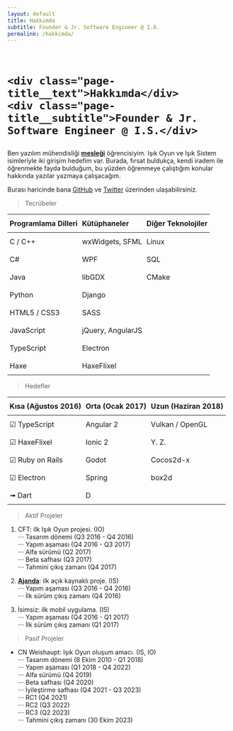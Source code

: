 ```yaml
---
layout: default
title: Hakkımda
subtitle: Founder & Jr. Software Engineer @ I.O.
permalink: /hakkimda/
---
```


<style type="text/css">
.tg  {border-collapse:collapse;border-spacing:0;width:100%;}
.tg td{padding:10px 5px;word-break:normal;}
.tg th{padding:10px 5px;word-break:normal;text-align:left;border-bottom:1px solid;}
</style>

<br/>
<h1 class="page-title">

    <div class="page-title__text">Hakkımda</div>
    <div class="page-title__subtitle">Founder & Jr. Software Engineer @ I.S.</div>

</h1>

Ben yazılım mühendisliği <b><u>mesleği</u></b> öğrencisiyim.
Işık Oyun ve Işık Sistem isimleriyle iki girişim hedefim var.
Burada, fırsat buldukça, kendi iradem ile öğrenmekte fayda bulduğum, bu yüzden öğrenmeye çalıştığım konular hakkında yazılar yazmaya çalışacağım.  

Burası haricinde bana [GitHub][GitHub] ve [Twitter][Twitter] üzerinden ulaşabilirsiniz.  

> Tecrübeler

<table class="tg">
  <tr>
    <th>Programlama Dilleri<br></th>
    <th>Kütüphaneler<br></th>
    <th>Diğer Teknolojiler<br></th>
  </tr>

  <tr>
    <td>C / C++</td>
    <td>wxWidgets, SFML</td>
    <td>Linux</td>
  </tr>

  <tr>
    <td>C#</td>
    <td>WPF</td>
    <td>SQL</td>
  </tr>

  <tr>
    <td>Java</td>
    <td>libGDX</td>
    <td>CMake</td>
  </tr>

  <tr>
    <td>Python</td>
    <td>Django</td>
  </tr>
  
  <tr>
    <td>HTML5 / CSS3</td>
    <td>SASS</td>
  </tr>

  <tr>
    <td>JavaScript</td>
    <td>jQuery, AngularJS</td>
  </tr>

  <tr>
    <td>TypeScript</td>
    <td>Electron</td>
  </tr>

  <tr>
    <td>Haxe</td>
    <td>HaxeFlixel</td>
  </tr>
</table>

> Hedefler

<table class="tg">
  <tr>
    <th>Kısa (Ağustos 2016)<br></th>
    <th>Orta (Ocak 2017)<br></th>
    <th>Uzun (Haziran 2018)<br></th>
  </tr>
  <tr>
    <td>☑ TypeScript</td>
    <td>Angular 2</td>
    <td>Vulkan / OpenGL</td>
  </tr>
  <tr>
    <td>☑ HaxeFlixel</td>
    <td>Ionic 2</td>
    <td>Y. Z.</td>
  </tr>
  <tr>
    <td>☑ Ruby on Rails</td>
    <td>Godot</td>
    <td>Cocos2d-x</td>
  </tr>
  <tr>
    <td>☑ Electron</td>
    <td>Spring</td>
    <td>box2d</td>
  </tr>
  <tr>
    <td>➟ Dart</td>
    <td>D</td>
    <td></td>
  </tr>
</table>

> Aktif Projeler  

1. CFT: ilk Işık Oyun projesi. (IO)  
⋅⋅⋅ Tasarım dönemi (Q3 2016 - Q4 2016)  
⋅⋅⋅ Yapım aşaması (Q4 2016 - Q3 2017)  
⋅⋅⋅ Alfa sürümü (Q2 2017)  
⋅⋅⋅ Beta safhası (Q3 2017)  
⋅⋅⋅ Tahmini çıkış zamanı (Q4 2017)  

2. [**Ajanda**][Ajanda]: ilk açık kaynaklı proje. (IS)  
⋅⋅⋅ Yapım aşaması (Q3 2016 - Q4 2016)  
⋅⋅⋅ İlk sürüm çıkış zamanı (Q4 2016)  

3. İsimsiz: ilk mobil uygulama. (IS)  
⋅⋅⋅ Yapım aşaması (Q4 2016 - Q1 2017)  
⋅⋅⋅ İlk sürüm çıkış zamanı (Q1 2017)  

> Pasif Projeler  

* CN Weishaupt: Işık Oyun oluşum amacı. (IS, IO)  
⋅⋅⋅ Tasarım dönemi (8 Ekim 2010 - Q1 2018)  
⋅⋅⋅ Yapım aşaması (Q1 2018 - Q4 2022)  
⋅⋅⋅ Alfa sürümü (Q4 2019)  
⋅⋅⋅ Beta safhası (Q4 2020)  
⋅⋅⋅ İyileştirme safhası (Q4 2021 - Q3 2023)  
⋅⋅⋅ RC1 (Q4 2021)  
⋅⋅⋅ RC2 (Q3 2022)  
⋅⋅⋅ RC3 (Q2 2023)  
⋅⋅⋅ Tahmini çıkış zamanı (30 Ekim 2023)  



[GitHub]:   https://github.com/nuriu
[Twitter]:	https://twitter.com/ezhoikam
[Ajanda]:   https://github.com/nuriu/ajanda